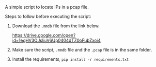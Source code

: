 A simple script to locate IPs in a pcap file.


Steps to follow before executing the script:

1. Download the `.mmdb` file from the link below.
   
   https://drive.google.com/open?id=1egHV3OJsliuV6Up0404dTZ0oFubZxoi4
   
   
2. Make sure the script, `.mmdb` file and the `.pcap` file is in the same folder.


3. Install the requirements, `pip install -r requirements.txt`
